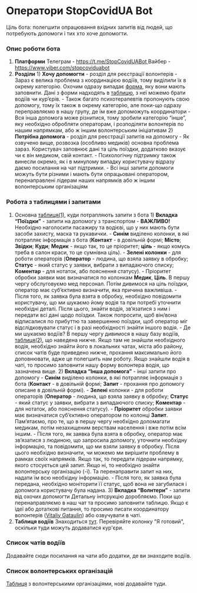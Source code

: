# Оператори StopCovidUA Bot

Ціль бота: полегшити опрацювання вхідних запитів від людей, що потребують допомоги і тих хто хоче допомогти.   


### Опис роботи бота

1. **Платформи** Телеграм - [https://t.me/StopCovidUABot ](https://t.me/StopCovidUABot)Вайбер - [https://www.viber.com/stopcoviduabot  ](https://www.viber.com/stopcoviduabot)
2. **Розділи**  1\) **Хочу допомогти** - розділ для реєстрації волонтерів  - Зараз є велика проблема з координацією водіїв, тому виділили їх в окрему категорію. Охочим одразу випадає [форма](https://docs.google.com/forms/d/e/1FAIpQLSfUPjisnI39xO4LwuRdwDRQaBgUhNzX4Iqd3r3Brr0rnlx7Yg/viewform?fbclid=IwAR2cnYiXP3xHsF-_oCSPoJXU8IEG5OF74n5XNPLfv_P28v3TyL0J8fAmeBI), яку вони мають заповнити. Дані з форми надходять в [таблицю](https://docs.google.com/spreadsheets/d/1RRTxSYGsH50Efg0KMujm5qjAPsi3lreANW98TzddawE/edit#gid=199399399), з неї можемо брати водіїв чи кур’єрів. - Також багато психотерапевтів пропонують свою допомогу, тому їх також в окрему категорію, але поки-що одразу переправляємо в нашу групу, де їм вже допоможуть координатори - Вся інша допомога може різнитися, тому зробили категорію “інше”, яку необхідно обробляти операторам, і розподіляти волонтерів по нашим напрямкам, або ж іншим волонтерським ініціативам  2\) **Потрібна допомога** - розділ для реєстрації запитів на допомогу - Як озвучено вище, розвозка \(особливо медиків\) основна проблема зараз. Користувач заповнює дані та ціль поїздки, додатково вказує чи є він медиком, свій контакт. - Психологічну підтримку також винесли окремо, як і в минулому випадку користувачу відразу даємо посилання на чат підтримки. - Всі інші запити допомоги можуть бути різними і мають бути опрацьовані оператором, перенаправлені лідерам наших напрямків або ж іншим волонтерським організаціям

### Робота з таблицями і запитами

1. Основна [таблиця\(1\)](https://docs.google.com/spreadsheets/d/1RRTxSYGsH50Efg0KMujm5qjAPsi3lreANW98TzddawE/edit#gid=199399399), куди потрапляють запити з бота  1\) **Вкладка “Поїздки”** - запити на допомогу з транспортом  - **ВАЖЛИВО!** Необхідно наголосити пасажиру та водієві, що у них мають бути засоби захисту, маска та рукавички. - **Синім** виділено колонки, в які потрапляє інформація з бота \(**Контакт** - в довільній формі; **Місто**; **Звідки**; **Куди**; **Медик** - якщо так, то це пріоритет; **ціль** - якщо комусь треба в салон краси, то це сумнівна ціль\). - **Зелені колонки** - для роботи операторів \(**Оператор** - людина, що взяла заявку в обробку; **Статус** - який статус у заявки, вибрати з випадаючого списку; **Коментар** - для нотаток, або пояснення статусу\). - Пріоритет обробки заявки має визначатися по колонкам **Медик**, **Ціль**. В першу чергу обслуговуємо мед персонал. Потім дивимося на ціль поїздки, оператор має суб’єктивно визначити, яка причина важливіша. - Після того, як заявка була взята в обробку, необхідно повідомити користувачу, що ми шукаємо йому водія та при потребі уточнити необхідні деталі. Після цього, знайти водія, зв’язатися з ним і передати всі дані щодо поїздки. Також попросити, щоб він/вона відписалися по прибуттю та завершенню поїздки, щоб оператор міг відслідковувати статус і в разі необхідності знайти іншого водія. - Де ми шукаємо водіїв? В першу чергу дивимося в нашу базу водіїв, [таблиця\(2\)](https://docs.google.com/spreadsheets/d/1pr033YgxjrV3Wyva635rLhN11eqDoD2zBLtC7RA2M-4/edit#gid=1783757921), що наведена нижче. Якщо там не знайшли необхідного водія, необхідно знайти його в локальних чатах, міста або району, список чатів буде приведено нижче, прохання максимально його доповнювати, адже це полегшить нам роботу. Якщо знайшли водія в чаті, то просимо заповнити нашу форму волонтера водія, що зазначена вище.  2\) **Вкладка “Інша допомога”** - інші запити про допомогу  - **Синім** виділено колонки, в які потрапляє інформація з бота \(**Контакт** - в довільній формі; **Запит** - прохання про допомогу описане в довільній формі\). -  **Зелені** колонки - для роботи операторів \(**Оператор** - людина, що взяла заявку в обробку; **Статус** - який статус у заявки, вибрати з випадаючого списку; **Коментар** - для нотаток, або пояснення статусу\). - **Пріоритет** обробки заявки має визначатися суб’єктивно оператором по колонці **Запит**. Пам’ятаємо, про те, що в першу чергу необхідно допомагати медикам, потім незахищеним верствам населення і вже потім всім іншим. - Після того, як заявка була взята в обробку, оператор має зв’язатися з людиною, що запросила допомогу, уточнити необхідну інформацію, та повідомити, що ми взяли заявку в обробку. Після цього необхідно визначити, чи можемо ми вирішити проблему в рамках своїх напрямків. Якщо так, то передати лідерам напрямку, якого стосується цей запит. Якщо ні, то необхідно знайти волонтерську організацію \(-ї\). Та перенаправити запит на них, надати їм всю необхідну інформацію. - Після того, як заявка була передана, необхідно моніторити її статус, щоб вона не загубилася і допомога користувачу була надана.  3\) **Вкладка “Волнтери”** - запити від охочих допомогти  Детальну інтсрукцію доробляємо. Поки що перенаправляємо в наш чат  та просимо заповнити таблицю. Якщо є ідеї або дотаткові питання, то просимо писати координатору волонтерів \([Vitaliy Gataulin](https://t.me/VGataulin)\) або озвучувати в чаті.  
2. **Таблиця водіїв**  Знаходиться [тут](https://docs.google.com/spreadsheets/d/1pr033YgxjrV3Wyva635rLhN11eqDoD2zBLtC7RA2M-4/edit#gid=1783757921). Перевіряйте колонку "Я готовий", оскільки туди можуть додаватися кур'єри.

### Список чатів водіїв

Додавайте сюди посилання на чати або додатки, де ви знаходите водіїв.

### Список волонтерських організацій

[Таблиця](https://docs.google.com/spreadsheets/d/10Yt17F3iB00pqf7DXrVjFYvW0qILdoHUajBujI_EGrQ/edit#gid=0) з волонтерськими організаціями, нові додавайте туди.

